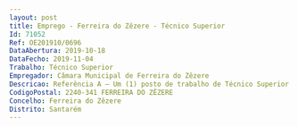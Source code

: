 ```yaml
--- 
layout: post
title: Emprego - Ferreira do Zêzere - Técnico Superior
Id: 71052
Ref: OE201910/0696
DataAbertura: 2019-10-18
DataFecho: 2019-11-04
Trabalho: Técnico Superior
Empregador: Câmara Municipal de Ferreira do Zêzere
Descricao: Referência A – Um (1) posto de trabalho de Técnico Superior – Área de Arquitetura, para desempenhar funções na Divisão de Urbanismo, Obras Municipais e Ambiente, às quais corresponde o grau 3 de complexidade Funcional  Exerce com autonomia e responsabilidade funções de estudo, conceção e aplicação de métodos e processos inerentes à sua qualificação profissional, nomeadamente nos seguintes domínios de atividade  Concebe e projeta conjuntos urbanos, edificações, obras públicas e objetos, prestando a devida assistência técnica e orientação no decurso da respetiva execução  Elabora informações relativas a processos na área da respetiva especialidade, incluindo o planeamento urbanístico, bem como sobre a qualidade e adequação de projetos para licenciamento de obras de construção civil ou de outras operações urbanísticas  Colabora na definição das propostas de estratégia, de metodologia e de desenvolvimento para as intervenções urbanísticas e arquitetónicas  Coordena e fiscaliza a execução de obras particulares  Articula as suas atividades com outros profissionais, nomeadamente nas áreas do planeamento do território e engenharia  Exerce as demais funções que lhe sejam atribuídas por lei ou por despacho superior 
CodigoPostal: 2240-341 FERREIRA DO ZÊZERE
Concelho: Ferreira do Zêzere
Distrito: Santarém
--- 
```

